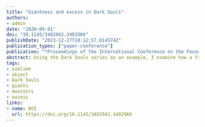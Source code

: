 ```yaml
---
title: "Giantness and excess in Dark Souls"
authors:
- admin
date: "2020-09-01"
doi: "10.1145/3402942.3402966"
publishDate: "2023-12-27T10:12:57.014574Z"
publication_types: ["paper-conference"]
publication: "*Proceedings of the International Conference on the Foundations of Digital Games (FDG ‘20)*"
abstract: Using the Dark Souls series as an example, I examine how a frame of ‘monster of excess’ can be used to read giantness in digital games. The monster of excess finds a paradigmatic example in the giant, an age-old mythic figure still prevalent within digital games. Many elements are directly borrowed or translated from other artistic forms such as film and literature. But, in this paper, I focus on how excess is encoded ludically, and how that links with the more representational and aesthetic depictions of excess within the games. I find that elements such as the camera and the game’s interface, along with the player-character are all affected by giantness, with giants seeming to exist in excess of the games’ established frames.
tags:
- sublime
- abject
- Dark Souls
- giants
- monsters
- excess
links:
- name: DOI
  url: https://doi.org/10.1145/3402942.3402966
---
```

